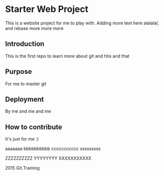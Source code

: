 # Starter Web Project

This is a website project for me to play with. Adding more text here alalalal, and rebase more more more

## Introduction
This is the first repo to learn more about git and htis and that


## Purpose
For me to master git


## Deployment
By me and me and me

## How to contribute
It's just for me :)

aaaaaaa bbbbbbbbbb ccccccccccc sssssssss

ZZZZZZZZZZ YYYYYYYY XXXXXXXXXXX

2015 Git.Training